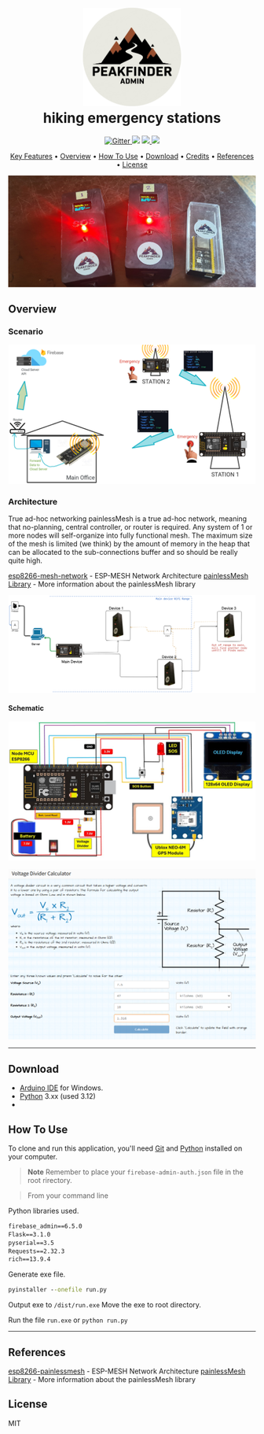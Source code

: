 
<h1 align="center">
  <br>
  <a href="http://www.amitmerchant.com/electron-markdownify"><img src="assets/logo.png" alt="Markdownify" width="200"></a>
  <br>
  hiking emergency stations
  <br>
</h1>


<p align="center">
  <a href="https://badge.fury.io/js/electron-markdownify">
    <img src="https://badge.fury.io/js/electron-markdownify.svg"
         alt="Gitter">
  </a>
  <a href="https://gitter.im/amitmerchant1990/electron-markdownify"><img src="https://badges.gitter.im/amitmerchant1990/electron-markdownify.svg"></a>
  <a href="https://saythanks.io/to/bullredeyes@gmail.com">
      <img src="https://img.shields.io/badge/SayThanks.io-%E2%98%BC-1EAEDB.svg">
  </a>
  <a href="https://www.paypal.me/AmitMerchant">
    <img src="https://img.shields.io/badge/$-donate-ff69b4.svg?maxAge=2592000&amp;style=flat">
  </a>
</p>

<p align="center">
  <a href="#key-features">Key Features</a> •
  <a href="#overview">Overview</a> •
  <a href="#how-to-use">How To Use</a> •
  <a href="#download">Download</a> •
  <a href="#credits">Credits</a> •
  <a href="#references">References</a> •
  <a href="#license">License</a>
</p>

![screenshot](assets/devices.jpg)

<!-- ## Key Features

* LivePreview - Make changes, See changes
  - Instantly see what your Markdown documents look like in HTML as you create them.
* Sync Scrolling
  - While you type, LivePreview will automatically scroll to the current location you're editing.
* GitHub Flavored Markdown  
* Syntax highlighting
* [KaTeX](https://khan.github.io/KaTeX/) Support
* Dark/Light mode
* Toolbar for basic Markdown formatting
* Supports multiple cursors
* Save the Markdown preview as PDF
* Emoji support in preview :tada:
* App will keep alive in tray for quick usage
* Full screen mode
  - Write distraction free.
* Cross platform
  - Windows, macOS and Linux ready.

--- -->

## Overview

### Scenario
![](assets/Device%20Map.png)
### Architecture

True ad-hoc networking
painlessMesh is a true ad-hoc network, meaning that no-planning, central controller, or router is required. Any system of 1 or more nodes will self-organize into fully functional mesh. The maximum size of the mesh is limited (we think) by the amount of memory in the heap that can be allocated to the sub-connections buffer and so should be really quite high.

[esp8266-mesh-network](https://randomnerdtutorials.com/esp-mesh-esp32-esp8266-painlessmesh/) - ESP-MESH Network Architecture
[painlessMesh Library](https://gitlab.com/painlessMesh/painlessMesh) - More information about the painlessMesh library

![](assets/mesh.png)
#### Schematic
![](assets/Circuit%20Schemetics.jpg)

![](assets/Voltage%20Divider.PNG)

---

## Download

+ [Arduino IDE](https://downloads.arduino.cc/arduino-ide/arduino-ide_2.3.3_Windows_64bit.exe) for Windows.
+ [Python](https://www.python.org/downloads/) 3.xx (used 3.12)
+ 


## How To Use

To clone and run this application, you'll need [Git](https://git-scm.com) and [Python](https://www.python.org/downloads/) installed on your computer.

> **Note**
> Remember to place your `firebase-admin-auth.json` file in the root rirectory.


> From your command line

Python libraries used.
```cmd
firebase_admin==6.5.0
Flask==3.1.0
pyserial==3.5
Requests==2.32.3
rich==13.9.4
```
Generate exe file. 
```cmd
pyinstaller --onefile run.py
```
Output exe to `/dist/run.exe` Move the exe to root directory.

Run the file 
`run.exe` or `python run.py`


---







## References

[esp8266-painlessmesh](https://randomnerdtutorials.com/esp-mesh-esp32-esp8266-painlessmesh/) - ESP-MESH Network Architecture
[painlessMesh Library](https://gitlab.com/painlessMesh/painlessMesh) - More information about the painlessMesh library




## License

MIT


